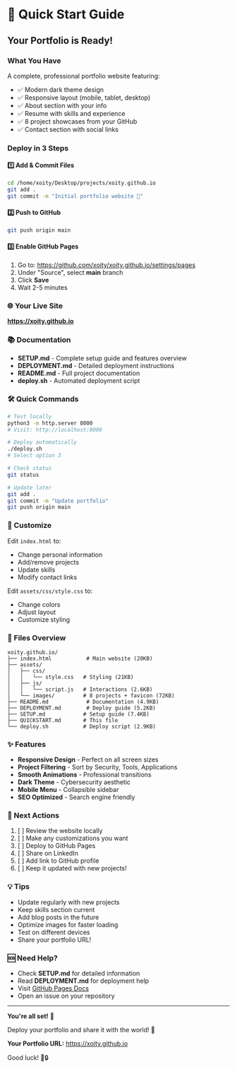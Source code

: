 # 🚀 Quick Start Guide

## Your Portfolio is Ready!

### What You Have

A complete, professional portfolio website featuring:
- ✅ Modern dark theme design
- ✅ Responsive layout (mobile, tablet, desktop)
- ✅ About section with your info
- ✅ Resume with skills and experience
- ✅ 8 project showcases from your GitHub
- ✅ Contact section with social links

### Deploy in 3 Steps

#### 1️⃣ Add & Commit Files
```bash
cd /home/xoity/Desktop/projects/xoity.github.io
git add .
git commit -m "Initial portfolio website 🚀"
```

#### 2️⃣ Push to GitHub
```bash
git push origin main
```

#### 3️⃣ Enable GitHub Pages
1. Go to: https://github.com/xoity/xoity.github.io/settings/pages
2. Under "Source", select **main** branch
3. Click **Save**
4. Wait 2-5 minutes

### 🌐 Your Live Site
**https://xoity.github.io**

### 📚 Documentation

- **SETUP.md** - Complete setup guide and features overview
- **DEPLOYMENT.md** - Detailed deployment instructions
- **README.md** - Full project documentation
- **deploy.sh** - Automated deployment script

### 🛠️ Quick Commands

```bash
# Test locally
python3 -m http.server 8000
# Visit: http://localhost:8000

# Deploy automatically
./deploy.sh
# Select option 3

# Check status
git status

# Update later
git add .
git commit -m "Update portfolio"
git push origin main
```

### 🎨 Customize

Edit `index.html` to:
- Change personal information
- Add/remove projects
- Update skills
- Modify contact links

Edit `assets/css/style.css` to:
- Change colors
- Adjust layout
- Customize styling

### 📖 Files Overview

```
xoity.github.io/
├── index.html           # Main website (20KB)
├── assets/
│   ├── css/
│   │   └── style.css   # Styling (21KB)
│   ├── js/
│   │   └── script.js   # Interactions (2.6KB)
│   └── images/         # 8 projects + favicon (72KB)
├── README.md            # Documentation (4.9KB)
├── DEPLOYMENT.md        # Deploy guide (5.2KB)
├── SETUP.md            # Setup guide (7.4KB)
├── QUICKSTART.md       # This file
└── deploy.sh           # Deploy script (2.9KB)
```

### ✨ Features

- **Responsive Design** - Perfect on all screen sizes
- **Project Filtering** - Sort by Security, Tools, Applications
- **Smooth Animations** - Professional transitions
- **Dark Theme** - Cybersecurity aesthetic
- **Mobile Menu** - Collapsible sidebar
- **SEO Optimized** - Search engine friendly

### 🎯 Next Actions

1. [ ] Review the website locally
2. [ ] Make any customizations you want
3. [ ] Deploy to GitHub Pages
4. [ ] Share on LinkedIn
5. [ ] Add link to GitHub profile
6. [ ] Keep it updated with new projects!

### 💡 Tips

- Update regularly with new projects
- Keep skills section current
- Add blog posts in the future
- Optimize images for faster loading
- Test on different devices
- Share your portfolio URL!

### 🆘 Need Help?

- Check **SETUP.md** for detailed information
- Read **DEPLOYMENT.md** for deployment help
- Visit [GitHub Pages Docs](https://docs.github.com/en/pages)
- Open an issue on your repository

---

**You're all set!** 🎉

Deploy your portfolio and share it with the world! 🚀

**Your Portfolio URL:** https://xoity.github.io

Good luck! 💪🔒